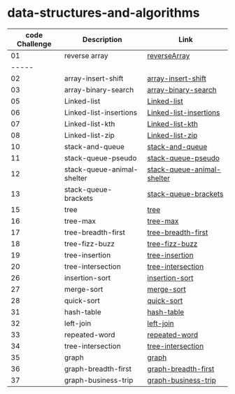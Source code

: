 # data-structures-and-algorithms

| code Challenge | Description     | Link          |
| ---            |    ----         |   ---         |
| 01             |    reverse array| [reverseArray](https://github.com/saifobe/data-structures-and-algorithms/tree/main/reverseArray)  |
|-----
| 02  |  array-insert-shift| [array-insert-shift](https://github.com/saifobe/data-structures-and-algorithms/tree/main/array-insert-shift)|
| 03  |  array-binary-search| [array-binary-search](./array-binary-search/array-binary-search.py)|
| 05  |  Linked-list| [Linked-list](./linked-list/linked-list.py)|
| 06  |  Linked-list-insertions| [Linked-list-insertions](./linked-list/linked-list.py)|
| 07  |  Linked-list-kth| [Linked-list-kth](./linked-list/linked-list.py)|
| 08  |  Linked-list-zip| [Linked-list-zip](./linked-list/linked-list.py)|
| 10  |  stack-and-queue| [stack-and-queue](./stack_and_queue/stack_and_queue.py)|
| 11  |  stack-queue-pseudo| [stack-queue-pseudo](./stack_and_queue/pseudo_queue.py)|
| 12  |  stack-queue-animal-shelter| [stack-queue-animal-shelter](./stack_and_queue/animal_shelter.py)|
| 13  |  stack-queue-brackets| [stack-queue-brackets](./brackets/stack_queue_brackets.py)|
| 15  |  tree| [tree](./Trees/tree.py)|
| 16  |  tree-max| [tree-max](./Trees/tree.py)|
| 17  |  tree-breadth-first| [tree-breadth-first](./Trees/tree.py)|
| 18  |  tree-fizz-buzz| [tree-fizz-buzz](./Trees/tree.py)|
| 19  |  tree-insertion| [tree-insertion](./Trees/tree.py)|
| 20  |  tree-intersection| [tree-intersection](./Trees/tree.py)|
| 26  |  insertion-sort| [insertion-sort](./sorting_algorithms/insertion_sort.py)|
| 27  |  merge-sort| [merge-sort](./sorting_algorithms/merge_sort.py)|
| 28  |  quick-sort| [quick-sort](./sorting_algorithms/quick_sort.py)|
| 31  |  hash-table| [hash-table](./hash_table/hash_table.py)|
| 32  |  left-join| [left-join](./hash_table/hash_table.py)|
| 33  |  repeated-word| [repeated-word](./hash_table/hash_table.py)|
| 34  |  tree-intersection| [tree-intersection](./hash_table/hash_table.py)|
| 35  |  graph| [graph](./graph/graph.py)|
| 36  |  graph-breadth-first| [graph-breadth-first](./graph/graph.py)|
| 37  |  graph-business-trip| [graph-business-trip](./graph/graph_business_trip.py)|
